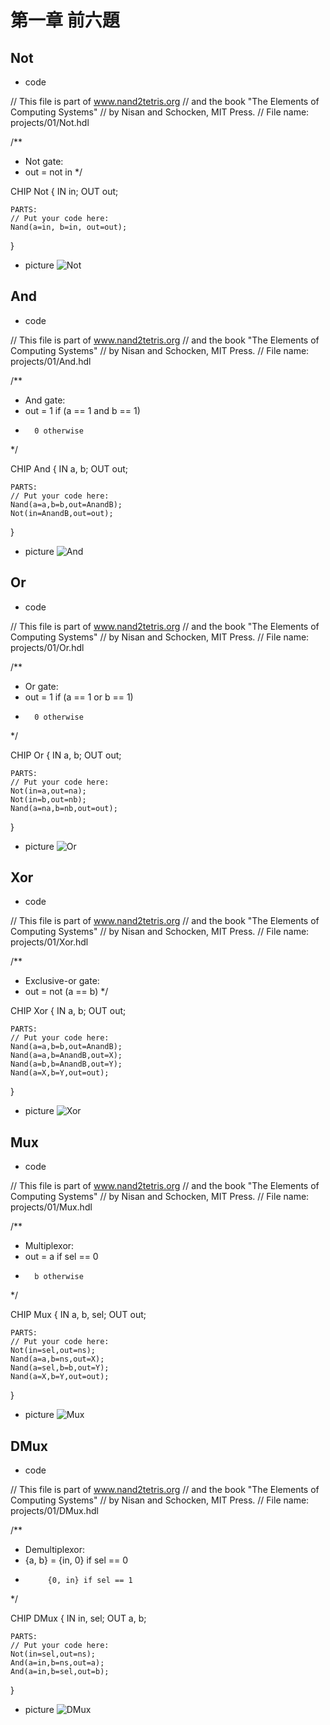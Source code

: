 # 第一章 前六題
## Not
* code

// This file is part of www.nand2tetris.org
// and the book "The Elements of Computing Systems"
// by Nisan and Schocken, MIT Press.
// File name: projects/01/Not.hdl

/**
 * Not gate:
 * out = not in
 */

CHIP Not {
    IN in;
    OUT out;

    PARTS:
    // Put your code here:
    Nand(a=in, b=in, out=out);
}
* picture
![Not](https://github.com/ZKX-0326/co109a/blob/master/HW/picture/IMG_20201004_231504_0.jpg)

## And
* code

// This file is part of www.nand2tetris.org
// and the book "The Elements of Computing Systems"
// by Nisan and Schocken, MIT Press.
// File name: projects/01/And.hdl

/**
 * And gate: 
 * out = 1 if (a == 1 and b == 1)
 *       0 otherwise
 */

CHIP And {
    IN a, b;
    OUT out;

    PARTS:
    // Put your code here:
    Nand(a=a,b=b,out=AnandB);
    Not(in=AnandB,out=out);
}
* picture
![And](https://github.com/ZKX-0326/co109a/blob/master/HW/picture/IMG_20201004_231509_1.jpg)

## Or
* code

// This file is part of www.nand2tetris.org
// and the book "The Elements of Computing Systems"
// by Nisan and Schocken, MIT Press.
// File name: projects/01/Or.hdl

 /**
 * Or gate:
 * out = 1 if (a == 1 or b == 1)
 *       0 otherwise
 */

CHIP Or {
    IN a, b;
    OUT out;

    PARTS:
    // Put your code here:
    Not(in=a,out=na);
    Not(in=b,out=nb);
    Nand(a=na,b=nb,out=out);
}
* picture
![Or](https://github.com/ZKX-0326/co109a/blob/master/HW/picture/IMG_20201004_231520_2.jpg)

## Xor
* code

// This file is part of www.nand2tetris.org
// and the book "The Elements of Computing Systems"
// by Nisan and Schocken, MIT Press.
// File name: projects/01/Xor.hdl

/**
 * Exclusive-or gate:
 * out = not (a == b)
 */

CHIP Xor {
    IN a, b;
    OUT out;

    PARTS:
    // Put your code here:
    Nand(a=a,b=b,out=AnandB);
    Nand(a=a,b=AnandB,out=X);
    Nand(a=b,b=AnandB,out=Y);
    Nand(a=X,b=Y,out=out);
}
* picture
![Xor](https://github.com/ZKX-0326/co109a/blob/master/HW/picture/IMG_20201004_231535_3.jpg)

## Mux
* code

// This file is part of www.nand2tetris.org
// and the book "The Elements of Computing Systems"
// by Nisan and Schocken, MIT Press.
// File name: projects/01/Mux.hdl

/** 
 * Multiplexor:
 * out = a if sel == 0
 *       b otherwise
 */

CHIP Mux {
    IN a, b, sel;
    OUT out;

    PARTS:
    // Put your code here:
    Not(in=sel,out=ns);
    Nand(a=a,b=ns,out=X);
    Nand(a=sel,b=b,out=Y);
    Nand(a=X,b=Y,out=out);
}
* picture
![Mux](https://github.com/ZKX-0326/co109a/blob/master/HW/picture/IMG_20201004_231618_4.jpg)

## DMux
* code

// This file is part of www.nand2tetris.org
// and the book "The Elements of Computing Systems"
// by Nisan and Schocken, MIT Press.
// File name: projects/01/DMux.hdl

/**
 * Demultiplexor:
 * {a, b} = {in, 0} if sel == 0
 *          {0, in} if sel == 1
 */

CHIP DMux {
    IN in, sel;
    OUT a, b;

    PARTS:
    // Put your code here:
    Not(in=sel,out=ns);
    And(a=in,b=ns,out=a);
    And(a=in,b=sel,out=b);
}
* picture
![DMux](https://github.com/ZKX-0326/co109a/blob/master/HW/picture/IMG_20201004_231624_5.jpg)